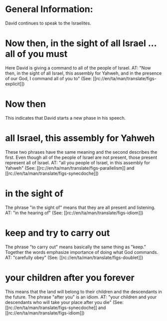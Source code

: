 # General Information:

David continues to speak to the Israelites.

# Now then, in the sight of all Israel ... all of you must

Here David is giving a command to all of the people of Israel. AT: "Now then, in the sight of all Israel, this assembly for Yahweh, and in the presence of our God, I command all of you to" (See: [[rc://en/ta/man/translate/figs-explicit]])

# Now then

This indicates that David starts a new phase in his speech.

# all Israel, this assembly for Yahweh

These two phrases have the same meaning and the second describes the first. Even though all of the people of Israel are not present, those present represent all of Israel. AT: "all you people of Israel, in this assembly for Yahweh" (See: [[rc://en/ta/man/translate/figs-parallelism]] and [[rc://en/ta/man/translate/figs-synecdoche]])

# in the sight of

The phrase "in the sight of" means that they are all present and listening. AT: "in the hearing of" (See: [[rc://en/ta/man/translate/figs-idiom]])

# keep and try to carry out

The phrase "to carry out" means basically the same thing as "keep." Together the words emphasize importance of doing what God commands. AT: "carefully obey" (See: [[rc://en/ta/man/translate/figs-doublet]])

# your children after you forever

This means that the land will belong to their children and the descendants in the future. The phrase "after you" is an idiom. AT: "your children and your descendants who will take your place after you die" (See: [[rc://en/ta/man/translate/figs-synecdoche]] and [[rc://en/ta/man/translate/figs-idiom]])